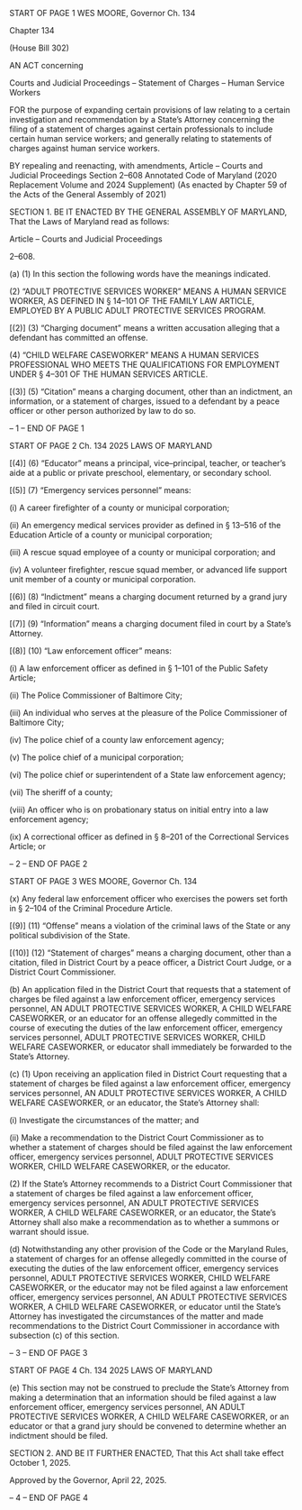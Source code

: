 START OF PAGE 1
WES MOORE, Governor Ch. 134

Chapter 134

(House Bill 302)

AN ACT concerning

Courts and Judicial Proceedings – Statement of Charges – Human Service
Workers

FOR the purpose of expanding certain provisions of law relating to a certain investigation
and recommendation by a State’s Attorney concerning the filing of a statement of
charges against certain professionals to include certain human service workers; and
generally relating to statements of charges against human service workers.

BY repealing and reenacting, with amendments,
Article – Courts and Judicial Proceedings
Section 2–608
Annotated Code of Maryland
(2020 Replacement Volume and 2024 Supplement)
(As enacted by Chapter 59 of the Acts of the General Assembly of 2021)

SECTION 1. BE IT ENACTED BY THE GENERAL ASSEMBLY OF MARYLAND,
That the Laws of Maryland read as follows:

Article – Courts and Judicial Proceedings

2–608.

(a) (1) In this section the following words have the meanings indicated.

(2) “ADULT PROTECTIVE SERVICES WORKER” MEANS A HUMAN
SERVICE WORKER, AS DEFINED IN § 14–101 OF THE FAMILY LAW ARTICLE,
EMPLOYED BY A PUBLIC ADULT PROTECTIVE SERVICES PROGRAM.

[(2)] (3) “Charging document” means a written accusation alleging that a
defendant has committed an offense.

(4) “CHILD WELFARE CASEWORKER” MEANS A HUMAN SERVICES
PROFESSIONAL WHO MEETS THE QUALIFICATIONS FOR EMPLOYMENT UNDER §
4–301 OF THE HUMAN SERVICES ARTICLE.

[(3)] (5) “Citation” means a charging document, other than an
indictment, an information, or a statement of charges, issued to a defendant by a peace
officer or other person authorized by law to do so.

– 1 –
END OF PAGE 1

START OF PAGE 2
Ch. 134 2025 LAWS OF MARYLAND

[(4)] (6) “Educator” means a principal, vice–principal, teacher, or
teacher’s aide at a public or private preschool, elementary, or secondary school.

[(5)] (7) “Emergency services personnel” means:

(i) A career firefighter of a county or municipal corporation;

(ii) An emergency medical services provider as defined in § 13–516
of the Education Article of a county or municipal corporation;

(iii) A rescue squad employee of a county or municipal corporation;
and

(iv) A volunteer firefighter, rescue squad member, or advanced life
support unit member of a county or municipal corporation.

[(6)] (8) “Indictment” means a charging document returned by a grand
jury and filed in circuit court.

[(7)] (9) “Information” means a charging document filed in court by a
State’s Attorney.

[(8)] (10) “Law enforcement officer” means:

(i) A law enforcement officer as defined in § 1–101 of the Public
Safety Article;

(ii) The Police Commissioner of Baltimore City;

(iii) An individual who serves at the pleasure of the Police
Commissioner of Baltimore City;

(iv) The police chief of a county law enforcement agency;

(v) The police chief of a municipal corporation;

(vi) The police chief or superintendent of a State law enforcement
agency;

(vii) The sheriff of a county;

(viii) An officer who is on probationary status on initial entry into a
law enforcement agency;

(ix) A correctional officer as defined in § 8–201 of the Correctional
Services Article; or

– 2 –
END OF PAGE 2

START OF PAGE 3
WES MOORE, Governor Ch. 134

(x) Any federal law enforcement officer who exercises the powers set
forth in § 2–104 of the Criminal Procedure Article.

[(9)] (11) “Offense” means a violation of the criminal laws of the State or
any political subdivision of the State.

[(10)] (12) “Statement of charges” means a charging document, other than
a citation, filed in District Court by a peace officer, a District Court Judge, or a District
Court Commissioner.

(b) An application filed in the District Court that requests that a statement of
charges be filed against a law enforcement officer, emergency services personnel, AN
ADULT PROTECTIVE SERVICES WORKER, A CHILD WELFARE CASEWORKER, or an
educator for an offense allegedly committed in the course of executing the duties of the law
enforcement officer, emergency services personnel, ADULT PROTECTIVE SERVICES
WORKER, CHILD WELFARE CASEWORKER, or educator shall immediately be forwarded
to the State’s Attorney.

(c) (1) Upon receiving an application filed in District Court requesting that a
statement of charges be filed against a law enforcement officer, emergency services
personnel, AN ADULT PROTECTIVE SERVICES WORKER, A CHILD WELFARE
CASEWORKER, or an educator, the State’s Attorney shall:

(i) Investigate the circumstances of the matter; and

(ii) Make a recommendation to the District Court Commissioner as
to whether a statement of charges should be filed against the law enforcement officer,
emergency services personnel, ADULT PROTECTIVE SERVICES WORKER, CHILD
WELFARE CASEWORKER, or the educator.

(2) If the State’s Attorney recommends to a District Court Commissioner
that a statement of charges be filed against a law enforcement officer, emergency services
personnel, AN ADULT PROTECTIVE SERVICES WORKER, A CHILD WELFARE
CASEWORKER, or an educator, the State’s Attorney shall also make a recommendation as
to whether a summons or warrant should issue.

(d) Notwithstanding any other provision of the Code or the Maryland Rules, a
statement of charges for an offense allegedly committed in the course of executing the
duties of the law enforcement officer, emergency services personnel, ADULT PROTECTIVE
SERVICES WORKER, CHILD WELFARE CASEWORKER, or the educator may not be filed
against a law enforcement officer, emergency services personnel, AN ADULT PROTECTIVE
SERVICES WORKER, A CHILD WELFARE CASEWORKER, or educator until the State’s
Attorney has investigated the circumstances of the matter and made recommendations to
the District Court Commissioner in accordance with subsection (c) of this section.

– 3 –
END OF PAGE 3

START OF PAGE 4
Ch. 134 2025 LAWS OF MARYLAND

(e) This section may not be construed to preclude the State’s Attorney from
making a determination that an information should be filed against a law enforcement
officer, emergency services personnel, AN ADULT PROTECTIVE SERVICES WORKER, A
CHILD WELFARE CASEWORKER, or an educator or that a grand jury should be convened
to determine whether an indictment should be filed.

SECTION 2. AND BE IT FURTHER ENACTED, That this Act shall take effect
October 1, 2025.

Approved by the Governor, April 22, 2025.

– 4 –
END OF PAGE 4